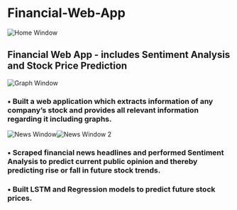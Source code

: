 # Financial-Web-App
![Home Window](https://raw.github.com/rohillayash20/Financial-Web-App/master/src/home.png)
## Financial Web App - includes Sentiment Analysis and Stock Price Prediction
![Graph Window](https://raw.github.com/rohillayash20/Financial-Web-App/master/src/graph.png)
### • Built a web application which extracts information of any company’s stock and provides all relevant information regarding it including graphs.
![News Window](https://raw.github.com/rohillayash20/Financial-Web-App/master/src/senti.png)![News Window 2](https://raw.github.com/rohillayash20/Financial-Web-App/master/src/senti2.png)
### • Scraped financial news headlines and performed Sentiment Analysis to predict current public opinion and thereby predicting rise or fall in future stock trends.
### • Built LSTM and Regression models to predict future stock prices.
